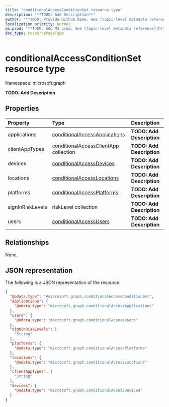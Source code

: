 ```yaml
---
title: "conditionalAccessConditionSet resource type"
description: "**TODO: Add Description**"
author: "**TODO: Provide Github Name. See [topic-level metadata reference](https://msgo.azurewebsites.net/add/document/guidelines/metadata.html#topic-level-metadata)**"
localization_priority: Normal
ms.prod: "**TODO: Add MS prod. See [topic-level metadata reference](https://msgo.azurewebsites.net/add/document/guidelines/metadata.html#topic-level-metadata)**"
doc_type: resourcePageType
---
```


# conditionalAccessConditionSet resource type

Namespace: microsoft.graph

**TODO: Add Description**

## Properties
|Property|Type|Description|
|:---|:---|:---|
|applications|[conditionalAccessApplications](../resources/conditionalaccessapplications.md)|**TODO: Add Description**|
|clientAppTypes|conditionalAccessClientApp collection|**TODO: Add Description**|
|devices|[conditionalAccessDevices](../resources/conditionalaccessdevices.md)|**TODO: Add Description**|
|locations|[conditionalAccessLocations](../resources/conditionalaccesslocations.md)|**TODO: Add Description**|
|platforms|[conditionalAccessPlatforms](../resources/conditionalaccessplatforms.md)|**TODO: Add Description**|
|signInRiskLevels|riskLevel collection|**TODO: Add Description**|
|users|[conditionalAccessUsers](../resources/conditionalaccessusers.md)|**TODO: Add Description**|

## Relationships
None.

## JSON representation
The following is a JSON representation of the resource.
<!-- {
  "blockType": "resource",
  "@odata.type": "microsoft.graph.conditionalAccessConditionSet"
}
-->
``` json
{
  "@odata.type": "#microsoft.graph.conditionalAccessConditionSet",
  "applications": {
    "@odata.type": "microsoft.graph.conditionalAccessApplications"
  },
  "users": {
    "@odata.type": "microsoft.graph.conditionalAccessUsers"
  },
  "signInRiskLevels": [
    "String"
  ],
  "platforms": {
    "@odata.type": "microsoft.graph.conditionalAccessPlatforms"
  },
  "locations": {
    "@odata.type": "microsoft.graph.conditionalAccessLocations"
  },
  "clientAppTypes": [
    "String"
  ],
  "devices": {
    "@odata.type": "microsoft.graph.conditionalAccessDevices"
  }
}
```

